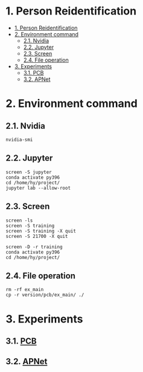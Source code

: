 # 1. Person Reidentification

- [1. Person Reidentification](#1-person-reidentification)
- [2. Environment command](#2-environment-command)
  - [2.1. Nvidia](#21-nvidia)
  - [2.2. Jupyter](#22-jupyter)
  - [2.3. Screen](#23-screen)
  - [2.4. File operation](#24-file-operation)
- [3. Experiments](#3-experiments)
  - [3.1. PCB](#31-pcb)
  - [3.2. APNet](#32-apnet)

# 2. Environment command

## 2.1. Nvidia

```
nvidia-smi
```

## 2.2. Jupyter

```
screen -S jupyter
conda activate py396
cd /home/hy/project/
jupyter lab --allow-root
```

## 2.3. Screen

```
screen -ls
screen -S training
screen -S training -X quit
screen -S 21700 -X quit
```

```
screen -D -r training
conda activate py396
cd /home/hy/project/
```

## 2.4. File operation

```
rm -rf ex_main
cp -r version/pcb/ex_main/ ./
```

# 3. Experiments

## 3.1. [PCB](version/pcb) 

## 3.2. [APNet](version/apnet) 